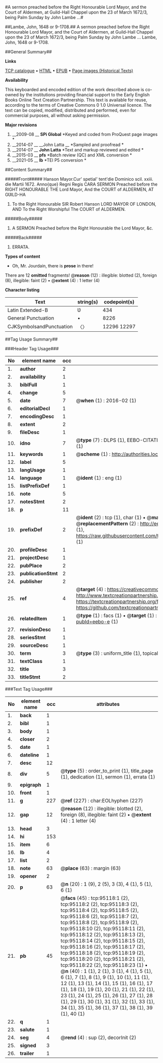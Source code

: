 #A sermon preached before the Right Honourable Lord Mayor, and the Court of Aldermen, at Guild-Hall Chappel upon the 23 of March 1672/3, being Palm Sunday by John Lambe ...#

##Lambe, John, 1648 or 9-1708.##
A sermon preached before the Right Honourable Lord Mayor, and the Court of Aldermen, at Guild-Hall Chappel upon the 23 of March 1672/3, being Palm Sunday by John Lambe ...
Lambe, John, 1648 or 9-1708.

##General Summary##

**Links**

[TCP catalogue](http://www.ota.ox.ac.uk/tcp/)  • 
[HTML](http://tei.it.ox.ac.uk/tcp/Texts-HTML/free/A48/A48486.html)  • 
[EPUB](http://tei.it.ox.ac.uk/tcp/Texts-EPUB/free/A48/A48486.epub) • 
[Page images (Historical Texts)](https://historicaltexts.jisc.ac.uk/eebo-12891987e)

**Availability**

This keyboarded and encoded edition of the work described above is co-owned by the
    institutions providing financial support to the Early English Books Online Text Creation
    Partnership. This text is available for reuse, according to the terms of  Creative Commons 0 1.0 Universal
    licence. The text can be copied, modified, distributed and performed, even for commercial
    purposes, all without asking permission.

**Major revisions**

1. __2009-08 __ __SPi Global__ *Keyed and coded from ProQuest page images *
1. __2014-07 __ __John Latta __ *Sampled and proofread *
1. __2014-07 __ __John Latta__ *Text and markup reviewed and edited *
1. __2015-03 __ __pfs__ *Batch review (QC) and XML conversion *
1. __2021-05 __ __lb__ *TEI P5 conversion *

##Content Summary##

#####Front#####
Hanson Mayor.Cur' spetial' tent'die Dominico scil. xxiii. die Martii 1672. Anno{que} Regni Regis CARA SERMON Preached before the RIGHT HONOURABLE THE Lord Mayor, And the COURT of ALDERMEN, AT GƲILD-HA
1. To the Right Honourable SIR Robert Hanson LORD MAYOR OF LONDON, AND To the Right Worshipful The COURT of ALDERMEN.

#####Body#####

1. A SERMON Preached before the Right Honourable the Lord Mayor, &c.

#####Back#####

1. ERRATA.

**Types of content**

  * Oh, Mr. Jourdain, there is **prose** in there!

There are 12 **omitted** fragments! 
 @__reason__ (12) : illegible: blotted (2), foreign (8), illegible: faint (2)  •  @__extent__ (4) : 1 letter (4)

**Character listing**


|Text|string(s)|codepoint(s)|
|---|---|---|
|Latin Extended-B|Ʋ|434|
|General Punctuation|•|8226|
|CJKSymbolsandPunctuation|〈〉|12296 12297|

##Tag Usage Summary##

###Header Tag Usage###

|No|element name|occ|attributes|
|---|---|---|---|
|1.|__author__|2||
|2.|__availability__|1||
|3.|__biblFull__|1||
|4.|__change__|5||
|5.|__date__|7| @__when__ (1) : 2016-02 (1)|
|6.|__editorialDecl__|1||
|7.|__encodingDesc__|1||
|8.|__extent__|2||
|9.|__fileDesc__|1||
|10.|__idno__|7| @__type__ (7) : DLPS (1), EEBO-CITATION (1), VID (1), EEBO-PROQUEST (1), STC (2), OCLC (1)|
|11.|__keywords__|1| @__scheme__ (1) : http://authorities.loc.gov/ (1)|
|12.|__label__|5||
|13.|__langUsage__|1||
|14.|__language__|1| @__ident__ (1) : eng (1)|
|15.|__listPrefixDef__|1||
|16.|__note__|5||
|17.|__notesStmt__|2||
|18.|__p__|11||
|19.|__prefixDef__|2| @__ident__ (2) : tcp (1), char (1)  •  @__matchPattern__ (2) : ([0-9\-]+):([0-9IVX]+) (1), (.+) (1)  •  @__replacementPattern__ (2) : http://eebo.chadwyck.com/downloadtiff?vid=$1&page=$2 (1), https://raw.githubusercontent.com/textcreationpartnership/Texts/master/tcpchars.xml#$1 (1)|
|20.|__profileDesc__|1||
|21.|__projectDesc__|1||
|22.|__pubPlace__|2||
|23.|__publicationStmt__|2||
|24.|__publisher__|2||
|25.|__ref__|4| @__target__ (4) : https://creativecommons.org/publicdomain/zero/1.0/ (1), http://www.textcreationpartnership.org/docs/. (1), https://textcreationpartnership.org/faq/#faq05 (1), https://github.com/textcreationpartnership (1)|
|26.|__relatedItem__|1| @__type__ (1) : facs (1)  •  @__target__ (1) : https://data.historicaltexts.jisc.ac.uk/view?pubId=eebo-e (1)|
|27.|__revisionDesc__|1||
|28.|__seriesStmt__|1||
|29.|__sourceDesc__|1||
|30.|__term__|3| @__type__ (3) : uniform_title (1), topical_term (2)|
|31.|__textClass__|1||
|32.|__title__|3||
|33.|__titleStmt__|2||


###Text Tag Usage###

|No|element name|occ|attributes|
|---|---|---|---|
|1.|__back__|1||
|2.|__bibl__|1||
|3.|__body__|1||
|4.|__closer__|2||
|5.|__date__|1||
|6.|__dateline__|1||
|7.|__desc__|12||
|8.|__div__|5| @__type__ (5) : order_to_print (1), title_page (1), dedication (1), sermon (1), errata (1)|
|9.|__epigraph__|1||
|10.|__front__|1||
|11.|__g__|227| @__ref__ (227) : char:EOLhyphen (227)|
|12.|__gap__|12| @__reason__ (12) : illegible: blotted (2), foreign (8), illegible: faint (2)  •  @__extent__ (4) : 1 letter (4)|
|13.|__head__|3||
|14.|__hi__|153||
|15.|__item__|6||
|16.|__lb__|4||
|17.|__list__|2||
|18.|__note__|63| @__place__ (63) : margin (63)|
|19.|__opener__|2||
|20.|__p__|63| @__n__ (20) : 1 (9), 2 (5), 3 (3), 4 (1), 5 (1), 6 (1)|
|21.|__pb__|45| @__facs__ (45) : tcp:95118:1 (2), tcp:95118:2 (2), tcp:95118:3 (2), tcp:95118:4 (2), tcp:95118:5 (2), tcp:95118:6 (2), tcp:95118:7 (2), tcp:95118:8 (2), tcp:95118:9 (2), tcp:95118:10 (2), tcp:95118:11 (2), tcp:95118:12 (2), tcp:95118:13 (2), tcp:95118:14 (2), tcp:95118:15 (2), tcp:95118:16 (2), tcp:95118:17 (2), tcp:95118:18 (2), tcp:95118:19 (2), tcp:95118:20 (2), tcp:95118:21 (2), tcp:95118:22 (2), tcp:95118:23 (1)  •  @__n__ (40) : 1 (1), 2 (1), 3 (1), 4 (1), 5 (1), 6 (1), 7 (1), 8 (1), 9 (1), 10 (1), 11 (1), 12 (1), 13 (1), 14 (1), 15 (1), 16 (1), 17 (1), 18 (1), 19 (1), 20 (1), 21 (1), 22 (1), 23 (1), 24 (1), 25 (1), 26 (1), 27 (1), 28 (1), 29 (1), 30 (1), 31 (1), 32 (1), 33 (1), 34 (1), 35 (1), 36 (1), 37 (1), 38 (1), 39 (1), 40 (1)|
|22.|__q__|1||
|23.|__salute__|1||
|24.|__seg__|4| @__rend__ (4) : sup (2), decorInit (2)|
|25.|__signed__|3||
|26.|__trailer__|1||
